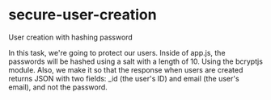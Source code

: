 # secure-user-creation
User creation with hashing password

In this task, we're going to protect our users. Inside of app.js, the passwords will be hashed using a salt with a length of 10. Using the bcryptjs module.
Also, we make it so that the response when users are created returns JSON with two fields: _id (the user's ID) and email (the user's email), and not the password.
